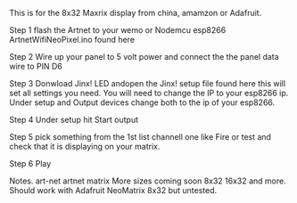 This is for the 8x32 Maxrix display from china, amamzon or Adafruit. 


Step 1 flash the Artnet to your wemo or Nodemcu esp8266 ArtnetWifiNeoPixel.ino found here

Step 2 Wire up your panel to 5 volt power and connect the the panel data wire to PIN D6

Step 3 Donwload Jinx! LED andopen the Jinx! setup file found here this will set all settings you need. You will need to change the IP to your esp8266 ip. Under setup and Output devices change both to the ip of your esp8266.

Step 4 Under setup hit Start output

Step 5 pick something from the 1st list channell one like Fire or test and check that it is displaying on your matrix.

Step 6 Play 


Notes. art-net artnet matrix More sizes coming soon 8x32 16x32 and more. Should work with Adafruit NeoMatrix 8x32 but untested. 




